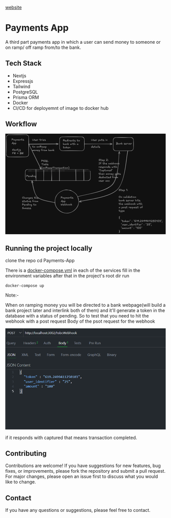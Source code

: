 [website](https://ez-pay-user-app.vercel.app/)

# Payments App

A third part payments app in which a user can send money to someone or on ramp/ off ramp from/to the bank.

## Tech Stack

- Nextjs
- Expressjs
- Tailwind
- PostgreSQL
- Prisma ORM
- Docker
- CI/CD for deployemnt of image to docker hub

## Workflow

![workflow](images/workflow.png)

## Running the project locally

clone the repo
cd Payments-App

There is a [docker-compose.yml](./docker-compose.yml) in each of the services fill in the environment variables after that in the project's root dir run

```shell
docker-compose up
```

Note:-

When on ramping money you will be directed to a bank webpage(will build a bank project later and interlink both of them) and it'll generate a token in the database with a status of pending. So to test that you need to hit the webhook with a post request
Body of the psot request for the webhook

![post req body](images/post_req.png)

if it responds with captured that means transaction completed.

## Contributing

Contributions are welcome! If you have suggestions for new features, bug fixes, or improvements, please fork the repository and submit a pull request. For major changes, please open an issue first to discuss what you would like to change.

## Contact

If you have any questions or suggestions, please feel free to contact.
